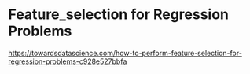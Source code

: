 # Feature_selection for Regression Problems

https://towardsdatascience.com/how-to-perform-feature-selection-for-regression-problems-c928e527bbfa
